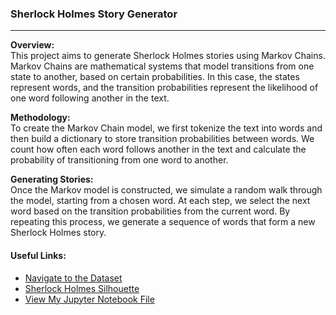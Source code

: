 ### Sherlock Holmes Story Generator
---

**Overview:**  
This project aims to generate Sherlock Holmes stories using Markov Chains. Markov Chains are mathematical systems that model transitions from one state to another, based on certain probabilities. In this case, the states represent words, and the transition probabilities represent the likelihood of one word following another in the text.

**Methodology:**  
To create the Markov Chain model, we first tokenize the text into words and then build a dictionary to store transition probabilities between words. We count how often each word follows another in the text and calculate the probability of transitioning from one word to another.

**Generating Stories:**  
Once the Markov model is constructed, we simulate a random walk through the model, starting from a chosen word. At each step, we select the next word based on the transition probabilities from the current word. By repeating this process, we generate a sequence of words that form a new Sherlock Holmes story.

#### Useful Links:
- [Navigate to the Dataset](./Dataset)
- [Sherlock Holmes Silhouette](./Sherlock_Holmes_Silhouette)
- [View My Jupyter Notebook File](./Sherlock_Holmes_Stories.ipynb)

